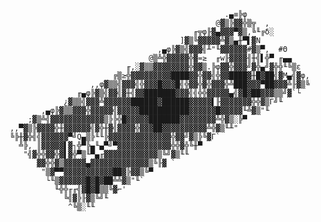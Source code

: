                                                        .▄≡╠φ
                                                     @▓▒╠▓▓╬▒╦  ,
                                                ╓╦φ╟▓▄▓▓▓▀▓▒,╚╙╔δ░
                                             ]▓▒╚▓▓▓▓▓╩▓▒▄╫▀▌▓N
                                        ,▄φ╠▓▒╣▓▓▓╣╨"╙▓▓▓▓▓▓#▓▒▀,  #Θ
                                      @▒╩╬▓▓▓▓▓╬▓=≥  ╓w╟▓▓▓▓╢╫╣▌╬▀ ╓▄▄
                                 ╓,░▓▒▒▓▓▓▓▓▓▓▓╬▓▓▒.╠φ▓▓╬▓▓▓╝▓╬▄╝▓╬╬╙╚▒ε
                              ╔▒≥╬▓▓▓▓▓▓▓▓▓████▓▓╬▓▓╣╬▓▓████▓╫█▓██╣▓M▄╣▓φ,
                         ,,φ▓▒▒╣▓▓▓╣╬▓▓▓█▓▓▓█╣╬▓▓╬▓╬▓▓▓╬╩███▓▓▓▀██▓▓▓╩╟▓▒╚
                      ╓▄φ╠▓▒╣▓▓╣▓╫╣▓▓███████▓▓▓╣╣╬╬▓▓▓▓▓▄╣▓█▓██▓▓▓▒▒╝▓`└
                   ¿▓▒▒╣▓▓▓╩▓▓▓▓▓▓██████▓██████▓▓▓▓▓▌╟▓▓▓▓▓▓▓╬╬▓▒Γ╝╙
              ,▄φ╠▓▒▒▓▓▓╬▓▓▓▓▓╣▓▓▓▓▓███████████▓▓▓▓▓▓█▓▓▓▓▓╙╩▓▒"╙
           ;▓▒╩╣▓▓▓▓▓▓▓▓▓▓▓▓▒╠╠╬█▓▓▓▓▓███████▓▓▓▓▓▓▓▓╩╬▓▒░╠▀
       ,,▀▓▒╠▓▓▓▓╬╫▓▓▓▓▓▓╣▓╬╫▓╣▓▓▓▓╬▓▓▓██▓▓▓▓▓▓▓▓▓▓╩╬▓▒╙╨"
       ╚╠╫▓╬╣╣▓▓▓▓▓▓▀╝Q▄▒╠╙╙╠▓▓▓▓▓▓▓▓▓▓▓▓▓▓╬▓▓╝▓▒╠╚▓Γ`
         ╩╠, ║▓▓▓▓▓▌▓┐╬▀╠▄╙▄▀╝▀▓▓▓▓▓▓▓▓▓▓▓▓╬╬▓╬╚╫▀
          "╣▓╬╬▓▓╬▓▌▓╬▀▒╙▀▄╓▓▓▓▓▓▓▓▓▓▓▓▓▒╚╝▓▒╙╙
             ▓▓╬╬▓▒▓▓▓▓▓▄▓▓▓▓▓▓▓▓▓▓▓▓▓▒╚╟▓ `
              "▒▓▀▀▓▓▓▓▓▓▓▓▓▓▓██▓╠▓▓▒╚▀
               └╙▒▓▓▓▓▓▓█▓█▓██╩╩▓▒"╙`
                 ╙╬╬╓╓╣▓█▓█▒▒╚▓⌐'
                   ╚╣▓╠╟▓▒╚╝╙
                    ^╚▒░╙╙ 
